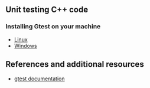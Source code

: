## Unit testing C++ code
### Installing Gtest on your machine
* [Linux](https://www.eriksmistad.no/getting-started-with-google-test-on-ubuntu/)
* [Windows](https://medium.com/swlh/google-test-installation-guide-for-c-in-windows-for-visual-studio-code-2b2e66352456)

## References and additional resources
* [gtest documentation](https://github.com/google/googletest/blob/master/docs/index.md)
